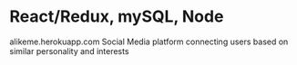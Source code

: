 # React/Redux, mySQL, Node
alikeme.herokuapp.com
Social Media platform connecting users based on similar personality and interests
